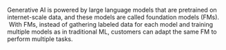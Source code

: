 Generative AI is powered by large language models that are pretrained on internet-scale data, and these models are called foundation models (FMs).  With FMs, instead of gathering labeled data for each model and training multiple models as in traditional ML, customers can adapt the same FM to perform multiple tasks.
